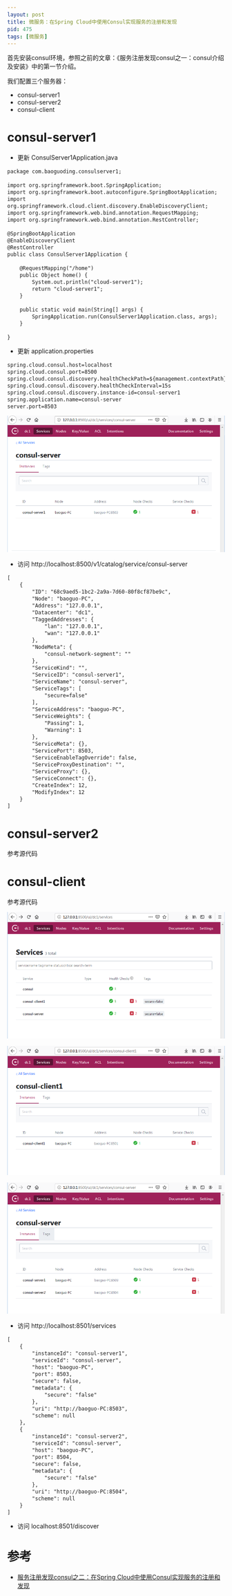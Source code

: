 ```yaml
---
layout: post
title: 微服务：在Spring Cloud中使用Consul实现服务的注册和发现
pid: 475
tags: [微服务]
---
```


首先安装consul环境，参照之前的文章：《服务注册发现consul之一：consul介绍及安装》中的第一节介绍。

我们配置三个服务器：
+ consul-server1
+ consul-server2
+ consul-client

# consul-server1

+ 更新 ConsulServer1Application.java

```
package com.baoguoding.consulserver1;

import org.springframework.boot.SpringApplication;
import org.springframework.boot.autoconfigure.SpringBootApplication;
import org.springframework.cloud.client.discovery.EnableDiscoveryClient;
import org.springframework.web.bind.annotation.RequestMapping;
import org.springframework.web.bind.annotation.RestController;

@SpringBootApplication
@EnableDiscoveryClient
@RestController
public class ConsulServer1Application {

	@RequestMapping("/home")
	public Object home() {
		System.out.println("cloud-server1");
		return "cloud-server1";
	}

	public static void main(String[] args) {
		SpringApplication.run(ConsulServer1Application.class, args);
	}

}

```

+ 更新 application.properties

```
spring.cloud.consul.host=localhost
spring.cloud.consul.port=8500
spring.cloud.consul.discovery.healthCheckPath=${management.contextPath}/health
spring.cloud.consul.discovery.healthCheckInterval=15s
spring.cloud.consul.discovery.instance-id=consul-server1
spring.application.name=consul-server
server.port=8503
```

![](/uploads/2019/08/21-07.png)

+ 访问 http://localhost:8500/v1/catalog/service/consul-server

```
[
    {
        "ID": "68c9aed5-1bc2-2a9a-7d60-80f8cf87be9c",
        "Node": "baoguo-PC",
        "Address": "127.0.0.1",
        "Datacenter": "dc1",
        "TaggedAddresses": {
            "lan": "127.0.0.1",
            "wan": "127.0.0.1"
        },
        "NodeMeta": {
            "consul-network-segment": ""
        },
        "ServiceKind": "",
        "ServiceID": "consul-server1",
        "ServiceName": "consul-server",
        "ServiceTags": [
            "secure=false"
        ],
        "ServiceAddress": "baoguo-PC",
        "ServiceWeights": {
            "Passing": 1,
            "Warning": 1
        },
        "ServiceMeta": {},
        "ServicePort": 8503,
        "ServiceEnableTagOverride": false,
        "ServiceProxyDestination": "",
        "ServiceProxy": {},
        "ServiceConnect": {},
        "CreateIndex": 12,
        "ModifyIndex": 12
    }
]

```


# consul-server2

参考源代码

# consul-client

参考源代码


![](/uploads/2019/08/21-08.png)

![](/uploads/2019/08/21-09.png)

![](/uploads/2019/08/21-10.png)

+ 访问 http://localhost:8501/services

```
[
	{
		"instanceId": "consul-server1",
		"serviceId": "consul-server",
		"host": "baoguo-PC",
		"port": 8503,
		"secure": false,
		"metadata": {
			"secure": "false"
		},
		"uri": "http://baoguo-PC:8503",
		"scheme": null
	},
	{
		"instanceId": "consul-server2",
		"serviceId": "consul-server",
		"host": "baoguo-PC",
		"port": 8504,
		"secure": false,
		"metadata": {
			"secure": "false"
		},
		"uri": "http://baoguo-PC:8504",
		"scheme": null
	}
]
```

+ 访问 localhost:8501/discover


# 参考
+ [服务注册发现consul之二：在Spring Cloud中使用Consul实现服务的注册和发现](https://www.cnblogs.com/duanxz/p/7049350.html)

